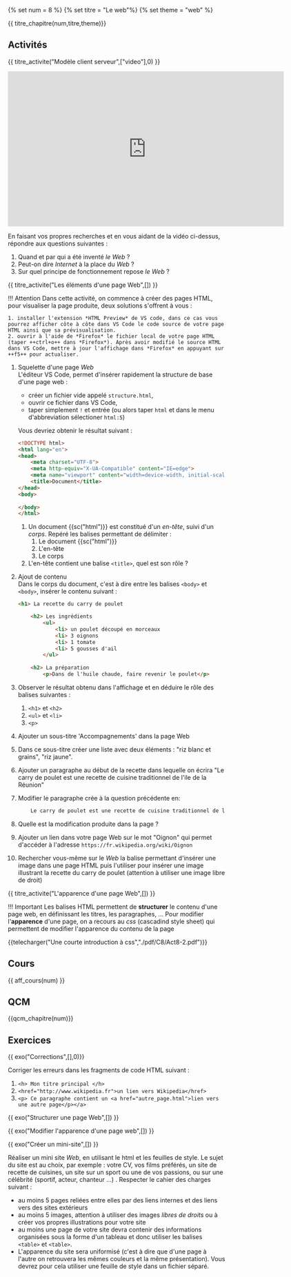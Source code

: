 
{% set num = 8 %}
{% set titre = "Le web"%}
{% set theme = "web" %}

{{ titre_chapitre(num,titre,theme)}}
 
## Activités 
 
{{ titre_activite("Modèle client serveur",["video"],0) }}
<div class="centre"><iframe src="https://player.vimeo.com/video/138623558?color=b50067&title=0&byline=0&portrait=0" width="640" height="360" frameborder="0" allow="autoplay; fullscreen; picture-in-picture" allowfullscreen></iframe></div>

En faisant vos propres recherches et en vous aidant de la vidéo ci-dessus, répondre aux questions suivantes :

1. Quand et par qui a été inventé *le Web* ?
2. Peut-on dire *Internet* à la place du *Web* ?
3. Sur quel principe de fonctionnement repose *le Web* ?


{{ titre_activite("Les éléments d'une page Web",[]) }}

!!! Attention
    Dans cette activité, on commence à créer des pages HTML, pour visualiser la page produite, deux solutions s'offrent à vous :

    1. installer l'extension *HTML Preview* de VS code, dans ce cas vous pourrez afficher côte à côte dans VS Code le code source de votre page HTML ainsi que sa prévisualisation.
    2. ouvrir à l'aide de *Firefox* le fichier local de votre page HTML (taper ++ctrl+o++ dans *Firefox*). Après avoir modifié le source HTML dans VS Code, mettre à jour l'affichage dans *Firefox* en appuyant sur ++f5++ pour actualiser.

1. Squelette d'une page *Web*<br>
L'éditeur VS Code, permet d'insérer rapidement la structure de base d'une page web :

    * créer un fichier vide appelé `structure.html`,
    * ouvrir ce fichier dans VS Code,
    * taper simplement `!` et entrée (ou alors taper `html` et dans le menu d'abbreviation sélectioner `html:5`)

    Vous devriez obtenir le résultat suivant :
    ```html linenums="1"
    <!DOCTYPE html>
    <html lang="en">
    <head>
        <meta charset="UTF-8">
        <meta http-equiv="X-UA-Compatible" content="IE=edge">
        <meta name="viewport" content="width=device-width, initial-scale=1.0">
        <title>Document</title>
    </head>
    <body>
        
    </body>
    </html>
    ```

    1. Un document {{sc("html")}} est constitué d'un *en-tête*, suivi d'un *corps*. Repéré les balises permettant de délimiter :
        1. Le document {{sc("html")}}
        2. L'en-tête
        3. Le corps
    2. L'en-tête contient une balise `<title>`, quel est son rôle ? 

2. Ajout de contenu<br>
Dans le corps du document, c'est à dire entre les balises `<body>` et `<body>`, insérer le contenu suivant :

    ```html linenums="1"
    <h1> La recette du carry de poulet

        <h2> Les ingrédients
            <ul>
                <li> un poulet découpé en morceaux
                <li> 3 oignons
                <li> 1 tomate
                <li> 5 gousses d'ail
            </ul>
        
        <h2> La préparation
            <p>Dans de l'huile chaude, faire revenir le poulet</p>
    ```

3. Observer le résultat obtenu dans l'affichage et en déduire le rôle des balises suivantes :  

    1. `<h1>` et `<h2>`
    2. `<ul>` et `<li>`
    3. `<p>`

4. Ajouter un sous-titre 'Accompagnements' dans la page Web
5. Dans ce sous-titre créer une liste avec deux éléments : "riz blanc et grains", "riz jaune".
6. Ajouter un paragraphe au début de la recette dans lequelle on écrira "Le carry de poulet est une recette de cuisine traditionnel de l'ile de la Réunion"
7. Modifier le paragraphe crée à la question précédente en:

    ```html
        Le carry de poulet est une recette de cuisine traditionnel de l'<a href="https://fr.wikipedia.org/wiki/La_R%C3%A9union">ile de la Réunion</a>
    ```

8. Quelle est la modification produite dans la page ?
9. Ajouter un lien dans votre page Web sur le mot "Oignon" qui permet d'accéder à l'adresse `https://fr.wikipedia.org/wiki/Oignon`

10. Rechercher vous-même sur le *Web* la balise permettant d'insérer une image dans une page HTML puis l'utiliser pour insérer une image illustrant la recette du carry de poulet (attention à utiliser une image libre de droit)

{{ titre_activite("L'apparence d'une page Web",[]) }}

!!! Important
    Les balises HTML permettent de **structurer** le contenu d'une page web, en définissant les titres, les paragraphes, ...
    Pour modifier l'**apparence** d'une page, on a recours au *css* (cascadind style sheet) qui permettent de modifier l'apparence du contenu de la page

{{telecharger("Une courte introduction à css","./pdf/C8/Act8-2.pdf")}}

## Cours

{{ aff_cours(num) }}


## QCM

{{qcm_chapitre(num)}}


## Exercices

{{ exo("Corrections",[],0)}}

Corriger les erreurs dans les fragments de code HTML suivant :

1. `<h> Mon titre principal </h>`
2. `<href="http://www.wikipedia.fr">un lien vers Wikipedia</href>`
3. `<p> Ce paragraphe contient un <a href="autre_page.html">lien vers une autre page</p></a>`


{{ exo("Structurer une page Web",[]) }}





{{ exo("Modifier l'apparence d'une page web",[]) }}



{{ exo("Créer un mini-site",[]) }}

Réaliser  un mini site *Web*, en utilisant le html et les feuilles de style. Le sujet du site est au choix, par exemple : votre CV, vos films préférés, un site de recette de cuisines, un site sur un sport ou une de vos passions, ou sur une célébrité (sportif, acteur, chanteur ...) . Respecter le cahier des charges suivant :

* au moins 5 pages reliées entre elles par des liens internes et des liens vers des sites extérieurs
* au moins 5 images, attention à utiliser des images *libres de droits* ou à créer vos propres illustrations pour votre site
* au moins une page de votre site devra contenir des informations organisées sous la forme d'un tableau et donc utiliser les balises `<table>` et `<table>`.
* L'apparence du site sera uniformisé (c'est à dire que d'une page à l'autre on retrouvera les mêmes couleurs et la même présentation). Vous devrez pour cela utiliser une feuille de style dans un fichier séparé.
